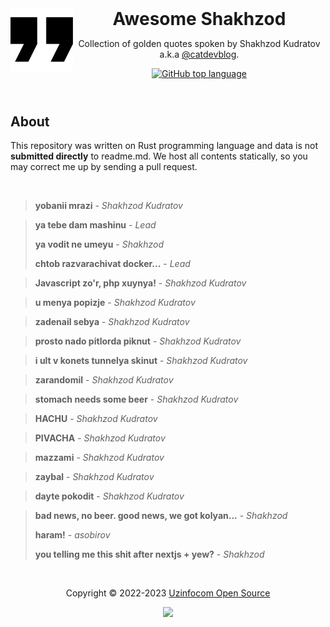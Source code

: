 <header>
<picture>
  <source media="(prefers-color-scheme: dark)" srcset=".github/assets/quote-dark.svg">
  <source media="(prefers-color-scheme: light)" srcset=".github/assets/quote-light.svg">
  <img alt="Quote" height="100" align="left" src=".github/assets/quote-light.svg">
</picture>
<h1 style="display: inline">Awesome Shakhzod</h1>

Collection of golden quotes spoken by Shakhzod Kudratov a.k.a [@catdevblog](https://t.me/catdevblog).

[![GitHub top language](https://img.shields.io/github/languages/top/orzklv/awesome-shakhzod?style=flat-square&logo=github)](https://github.com/orzklv/awesome-shakhzod)
</header>

## About

This repository was written on Rust programming language and data is not **submitted directly** to readme.md. We host all contents statically, so you may correct me up by sending a pull request.

<br>
<blockquote><strong>yobanii mrazi</strong> - <i>Shakhzod Kudratov</i></blockquote>
<blockquote>
<p><strong>ya tebe dam mashinu</strong> - <i>Lead</i></p>
<p><strong>ya vodit ne umeyu</strong> - <i>Shakhzod</i></p>
<p><strong>chtob razvarachivat docker...</strong> - <i>Lead</i></p>
</blockquote>

<blockquote><strong>Javascript zo'r, php xuynya!</strong> - <i>Shakhzod Kudratov</i></blockquote>
<blockquote><strong>u menya popizje</strong> - <i>Shakhzod Kudratov</i></blockquote>
<blockquote><strong>zadenail sebya</strong> - <i>Shakhzod Kudratov</i></blockquote>
<blockquote><strong>prosto nado pitlorda piknut</strong> - <i>Shakhzod Kudratov</i></blockquote>
<blockquote><strong>i ult v konets tunnelya skinut</strong> - <i>Shakhzod Kudratov</i></blockquote>
<blockquote><strong>zarandomil</strong> - <i>Shakhzod Kudratov</i></blockquote>
<blockquote><strong>stomach needs some beer</strong> - <i>Shakhzod Kudratov</i></blockquote>
<blockquote><strong>HACHU</strong> - <i>Shakhzod Kudratov</i></blockquote>
<blockquote><strong>PIVACHA</strong> - <i>Shakhzod Kudratov</i></blockquote>
<blockquote><strong>mazzami</strong> - <i>Shakhzod Kudratov</i></blockquote>
<blockquote><strong>zaybal</strong> - <i>Shakhzod Kudratov</i></blockquote>
<blockquote><strong>dayte pokodit</strong> - <i>Shakhzod Kudratov</i></blockquote>
<blockquote>
<p><strong>bad news, no beer. good news, we got kolyan...</strong> - <i>Shakhzod</i></p>
<p><strong>haram!</strong> - <i>asobirov</i></p>
<p><strong>you telling me this shit after nextjs + yew?</strong> - <i>Shakhzod</i></p>
</blockquote>

<br>

<p align="center">Copyright &copy; 2022-2023 <a href="https://oss.uzinfocom.uz" target="_blank">Uzinfocom Open Source</a></p>

<p align="center"><a href="https://github.com/orzklv/awesome-shakhzod/blob/master/license"><img src="https://img.shields.io/static/v1.svg?style=flat-square&label=License&message=CC0-1.0&logoColor=eceff4&logo=github&colorA=000000&colorB=ffffff"/></a></p>
  